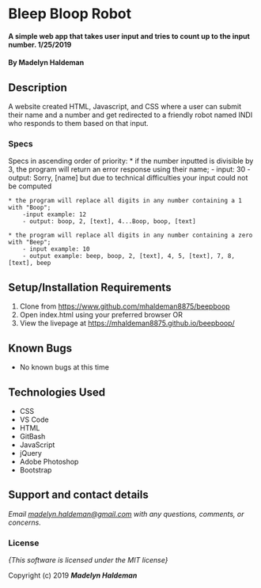 # Bleep Bloop Robot

#### A simple web app that takes user input and tries to count up to the input number. 1/25/2019

#### By **Madelyn Haldeman**

## Description

A website created HTML, Javascript, and CSS where a user can submit their name and a number and get redirected to a friendly robot named INDI who responds to them based on that input.


### Specs
Specs in ascending order of priority:
    * if the number inputted is divisible by 3, the program will return an error response using their name;
        - input: 30
        - output: Sorry, [name] but due to technical difficulties your input could not be computed
    
    * the program will replace all digits in any number containing a 1 with "Boop";
        -input example: 12
        - output: boop, 2, [text], 4...Boop, boop, [text]
    
    * the program will replace all digits in any number containing a zero with "Beep";
        - input example: 10
        - output example: beep, boop, 2, [text], 4, 5, [text], 7, 8, [text], beep

## Setup/Installation Requirements

1. Clone from https://www.github.com/mhaldeman8875/beepboop
2. Open index.html using your preferred browser
OR
4. View the livepage at https://mhaldeman8875.github.io/beepboop/

## Known Bugs
* No known bugs at this time

## Technologies Used
* CSS
* VS Code
* HTML
* GitBash
* JavaScript
* jQuery
* Adobe Photoshop
* Bootstrap

## Support and contact details

_Email madelyn.haldeman@gmail.com with any questions, comments, or concerns._

### License

*{This software is licensed under the MIT license}*

Copyright (c) 2019 **_Madelyn Haldeman_**

